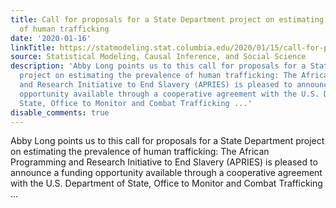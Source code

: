 ```yaml
---
title: Call for proposals for a State Department project on estimating the prevalence
  of human trafficking
date: '2020-01-16'
linkTitle: https://statmodeling.stat.columbia.edu/2020/01/15/call-for-proposals-for-a-state-department-project-on-estimating-the-prevalence-of-human-trafficking/
source: Statistical Modeling, Causal Inference, and Social Science
description: 'Abby Long points us to this call for proposals for a State Department
  project on estimating the prevalence of human trafficking: The African Programming
  and Research Initiative to End Slavery (APRIES) is pleased to announce a funding
  opportunity available through a cooperative agreement with the U.S. Department of
  State, Office to Monitor and Combat Trafficking ...'
disable_comments: true
---
```

Abby Long points us to this call for proposals for a State Department project on estimating the prevalence of human trafficking: The African Programming and Research Initiative to End Slavery (APRIES) is pleased to announce a funding opportunity available through a cooperative agreement with the U.S. Department of State, Office to Monitor and Combat Trafficking ...